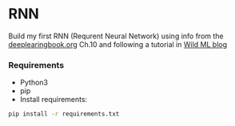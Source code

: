 # RNN
Build my first RNN (Requrent Neural Network)
using info from the [deeplearingbook.org](http://www.deeplearningbook.org/contents/rnn.html) Ch.10 
and following a tutorial in [Wild ML blog](http://www.wildml.com/)

### Requirements
- Python3
- pip
- Install requirements:
````bash
pip install -r requirements.txt
````
